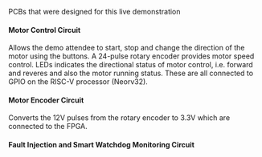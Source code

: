 PCBs that were designed for this live demonstration

#### Motor Control Circuit

Allows the demo attendee to start, stop and change the direction of the motor using the buttons. A 24-pulse rotary encoder provides motor speed control. LEDs indicates the directional status of motor control, i.e. forward and reveres and also the motor running status. These are all connected to GPIO on the RISC-V processor (Neorv32).

#### Motor Encoder Circuit

Converts the 12V pulses from the rotary encoder to 3.3V which are connected to the FPGA.

#### Fault Injection and Smart Watchdog Monitoring Circuit


